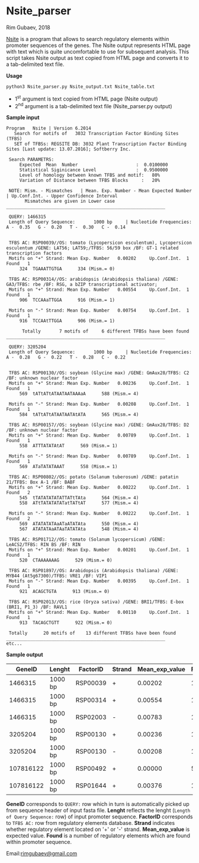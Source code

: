 # Nsite_parser

Rim Gubaev, 2018

[Nsite](http://www.softberry.com/berry.phtml?topic=nsite&group=programs&subgroup=promoter) is a program that allows to search regulatory elements within promoter sequences of the genes. The Nsite output represents HTML page with text which is quite uncomfortable to use for subsequent analysis. 
This script takes Nsite output as text copied from HTML page and converts it to a tab-delimited text file.

**Usage**
```
python3 Nsite_parser.py Nsite_output.txt Nsite_table.txt
```
* 1<sup>st</sup> argument is text copied from HTML page (Nsite output)
* 2<sup>nd</sup> argument is a tab-delimited text file (Nsite_parser.py output)


**Sample input**

```
Program   Nsite | Version 6.2014
   Search for motifs of   3032 Transcription Factor Binding Sites (TFBS)
   SET of TFBSs: REGSITE DB: 3032 Plant Transcription Factor Binding Sites [Last update: 13.07.2016]; Softberry Inc.

 Search PARAMETRS:
     Expected  Mean  Number                      :  0.0100000
     Statistical Siginicance Level               :  0.9500000
     Level of homology between known TFBS and motif:   80%
     Variation of Distance between TFBS Blocks     :   20%

 NOTE: Mism. - Mismatches   | Mean. Exp. Number - Mean Expected Number   | Up.Conf.Int. - Upper Confidence Interval
       Mismatches are given in Lower case
____________________________________________________________

 QUERY: 1466315
 Length of Query Sequence:       1000 bp     | Nucleotide Frequencies:  A -  0.35   G -  0.20   T -  0.30   C -  0.14


 TFBS AC: RSP00039//OS: tomato (Lycopersicon esculentum), Lycopersicon esculentum /GENE: LAT56; LAT59;/TFBS: 56/59 box /BF: GT-1 related transcription factors
 Motifs on "+" Strand: Mean Exp. Number   0.00202     Up.Conf.Int.  1     Found   1
     324  TGAAATTGTGA      334 (Mism.= 0)

 TFBS AC: RSP00314//OS: arabidopsis (Arabidopsis thaliana) /GENE: GA3/TFBS: rbe /BF: RSG, a bZIP transcriptional activator;
 Motifs on "+" Strand: Mean Exp. Number   0.00554     Up.Conf.Int.  1     Found   1
     906  TCCAAaTTGGA      916 (Mism.= 1)

 Motifs on "-" Strand: Mean Exp. Number   0.00754     Up.Conf.Int.  1     Found   1
     916  TCCAAtTTGGA      906 (Mism.= 1)
     
      Totally       7 motifs of     6 different TFBSs have been found
____________________________________________________________

 QUERY: 3205204
 Length of Query Sequence:       1000 bp     | Nucleotide Frequencies:  A -  0.28   G -  0.22   T -  0.28   C -  0.22


 TFBS AC: RSP00130//OS: soybean (Glycine max) /GENE: GmAux28/TFBS: C2 /BF: unknown nuclear factor
 Motifs on "+" Strand: Mean Exp. Number   0.00236     Up.Conf.Int.  1     Found   1
     569  tATtATtATAATAATAAAaA      588 (Mism.= 4)

 Motifs on "-" Strand: Mean Exp. Number   0.00208     Up.Conf.Int.  1     Found   1
     584  tATtATtATAATAATAtATA      565 (Mism.= 4)

 TFBS AC: RSP00157//OS: soybean (Glycine max) /GENE: GmAux28/TFBS: D2 /BF: unknown nuclear factor
 Motifs on "+" Strand: Mean Exp. Number   0.00789     Up.Conf.Int.  1     Found   1
     558  ATTTATATAtAT      569 (Mism.= 1)

 Motifs on "-" Strand: Mean Exp. Number   0.00789     Up.Conf.Int.  1     Found   1
     569  ATaTATATAAAT      558 (Mism.= 1)

 TFBS AC: RSP00802//OS: potato (Solanum tuberosum) /GENE: patatin 21/TFBS: Box A-1 /BF: BABF
 Motifs on "+" Strand: Mean Exp. Number   0.00222     Up.Conf.Int.  1     Found   2
     545  tTATATATATATTATtTAta      564 (Mism.= 4)
     558  ATtTATATATATatTATtAT      577 (Mism.= 4)

 Motifs on "-" Strand: Mean Exp. Number   0.00222     Up.Conf.Int.  1     Found   2
     569  ATATATATAaATaATATAta      550 (Mism.= 4)
     567  ATATATAaATAaTATATAta      548 (Mism.= 4)

 TFBS AC: RSP01712//OS: tomato (Solanum lycopersicum) /GENE: LeACS2/TFBS: RIN BS /BF: RIN
 Motifs on "+" Strand: Mean Exp. Number   0.00201     Up.Conf.Int.  1     Found   1
     520  CTAAAAAAAG      529 (Mism.= 0)

 TFBS AC: RSP01897//OS: Arabidopsis (Arabidopsis thaliana) /GENE: MYB44 (At5g67300)/TFBS: VRE1 /BF: VIP1
 Motifs on "-" Strand: Mean Exp. Number   0.00395     Up.Conf.Int.  1     Found   1
     921  ACAGCTGTA      913 (Mism.= 0)

 TFBS AC: RSP02013//OS: rice (Oryza sativa) /GENE: BRI1/TFBS: E-box (BRI1, P1_3) /BF: RAVL1
 Motifs on "+" Strand: Mean Exp. Number   0.00110     Up.Conf.Int.  1     Found   1
     913  TACAGCTGTT      922 (Mism.= 0)

 Totally      20 motifs of    13 different TFBSs have been found
____________________________________________________________
etc...
```

**Sample output**

GeneID | Lenght | FactorID | Strand | Mean_exp_value | Found 
-------| -------|----------|--------|----------------|-------
1466315 | 1000 bp | RSP00039 | + | 0.00202 | 1 
1466315 | 1000 bp | RSP00314 | + | 0.00554 | 1
1466315 | 1000 bp | RSP02003 | - | 0.00783 | 1
3205204 | 1000 bp | RSP00130 | + | 0.00236 | 1
3205204 | 1000 bp | RSP00130 | - | 0.00208 | 1
107816122 | 1000 bp | RSP00492 | + | 0.00000 | 5
107816122 | 1000 bp | RSP01644 | + | 0.00376 | 1

**GeneID** corresponds to ```QUERY:``` row which in turn is automatically picked up from sequence header of input fasta file.
**Lenght** reflects the lenght (```Length of Query Sequence:``` row) of input promoter sequence. 
**FactorID** corresponds to ```TFBS AC:``` row from regulatory elements database.
**Strand** indicates whether regulatory element located on '+' or '-' strand.
**Mean_exp_value** is expected value.
**Found** is a number of regulatory elements which are found within promoter sequence.


Email:rimgubaev@gmail.com

